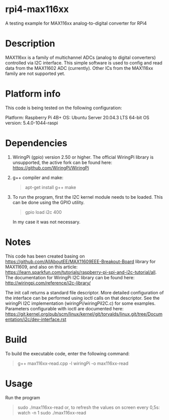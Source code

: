 # rpi4-max116xx
A testing example for MAX116xx analog-to-digital converter for RPi4

# Description

MAX116xx is a family of multichannel ADCs (analog to digital converters) controlled via I2C interface. This simple software is used to config and read data from the MAX11602 ADC (currently). Other ICs from the MAX116xx family are not supported yet.

# Platform info
This code is being tested on the following configuration:

Platform:   Raspberry Pi 4B+
OS:         Ubuntu Server 20.04.3 LTS 64-bit
OS version: 5.4.0-1044-raspi

# Dependencies

1. WiringPi (gpio) version 2.50 or higher. The official WiringPi library is unsupported, the active fork can be found here: https://github.com/WiringPi/WiringPi
2. g++ compiler and make:
   > apt-get install g++ make
3. To run the program, first the I2C kernel module needs to be loaded. This can be done using the GPIO utility.
   > gpio load i2c 400
   
   In my case it was not necessary.

# Notes

This code has been created basing on https://github.com/AllAboutEE/MAX11609EEE-Breakout-Board library for MAX11609, and also on this article: https://learn.sparkfun.com/tutorials/raspberry-pi-spi-and-i2c-tutorial/all.
The documentation for WiringPi I2C library can be found here: http://wiringpi.com/reference/i2c-library/

The init call returns a standard file descriptor. More detailed configuration of the interface can be performed using ioctl calls on that descriptor. See the wiringPi I2C implementation (wiringPi/wiringPiI2C.c) for some examples.
Parameters configurable with ioctl are documented here:
https://git.kernel.org/pub/scm/linux/kernel/git/torvalds/linux.git/tree/Documentation/i2c/dev-interface.rst

# Build

To build the executable code, enter the following command:
> g++ max116xx-read.cpp -l wiringPi -o max116xx-read

# Usage

Run the program
> sudo ./max116xx-read
or, to refresh the values on screen every 0,5s:
> watch -n 1 sudo ./max116xx-read

